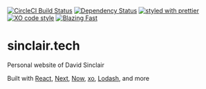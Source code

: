 [![CircleCI Build Status](https://img.shields.io/circleci/project/github/sikhote/sinclair.tech/master.svg?label=CircleCI)](https://circleci.com/gh/sikhote/sinclair.tech)
[![Dependency Status](https://david-dm.org/sikhote/sinclair.tech.svg)](https://david-dm.org/sikhote/sinclair.tech)
[![styled with prettier](https://img.shields.io/badge/styled_with-prettier-ff69b4.svg)](https://github.com/prettier/prettier)
[![XO code style](https://img.shields.io/badge/code_style-XO-5ed9c7.svg)](https://github.com/xojs/xo)
[![Blazing Fast](https://img.shields.io/badge/speed-blazing%20%F0%9F%94%A5-brightgreen.svg)](https://twitter.com/acdlite/status/974390255393505280)

# sinclair.tech
Personal website of David Sinclair

Built with [React](https://reactjs.org), [Next](https://nextjs.org), [Now](https://zeit.co/now), [xo](https://github.com/xojs/xo), [Lodash](https://lodash.com), and more
